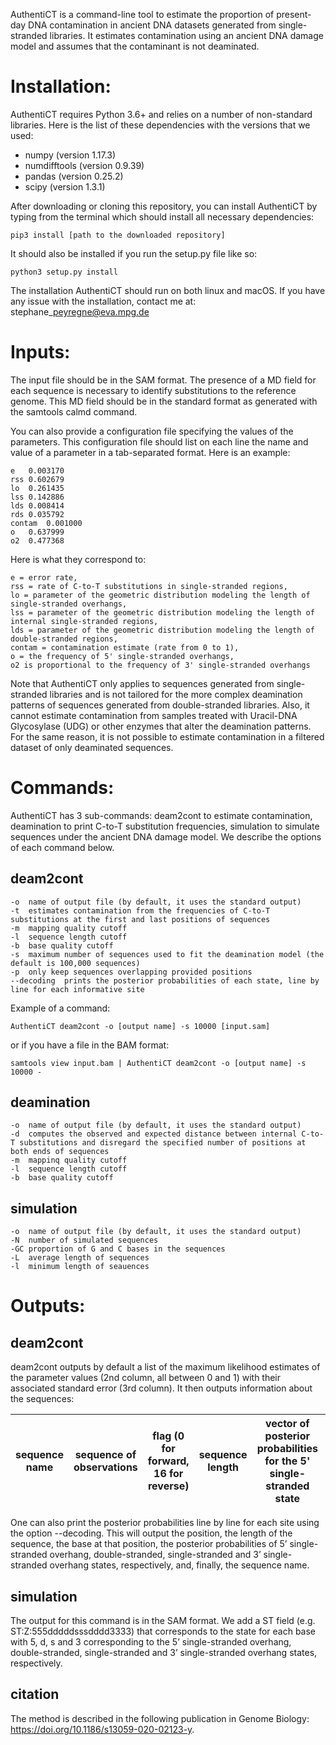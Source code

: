 AuthentiCT is a command-line tool to estimate the proportion of present-day DNA contamination in ancient DNA datasets generated from single-stranded libraries.
It estimates contamination using an ancient DNA damage model and assumes that the contaminant is not deaminated.

Installation:
=============
AuthentiCT requires Python 3.6+ and relies on a number of non-standard libraries. Here is the list of these dependencies with the versions that we used:
- numpy (version 1.17.3)
- numdifftools (version 0.9.39)
- pandas (version 0.25.2)
- scipy (version 1.3.1)

After downloading or cloning this repository, you can install AuthentiCT by typing from the terminal which should install all necessary dependencies:
```
pip3 install [path to the downloaded repository]
```
It should also be installed if you run the setup.py file like so: 
```
python3 setup.py install
```
The installation AuthentiCT should run on both linux and macOS. If you have any issue with the installation, contact me at: stephane\_peyregne@eva.mpg.de

Inputs:
=======
The input file should be in the SAM format. The presence of a MD field for each sequence is necessary to identify substitutions to the reference genome. This MD field should be in the standard format as generated with the samtools calmd command.

You can also provide a configuration file specifying the values of the parameters. This configuration file should list on each line the name and value of a parameter in a tab-separated format. Here is an example:
```
e	0.003170
rss	0.602679
lo	0.261435
lss	0.142886
lds	0.008414
rds	0.035792
contam	0.001000
o	0.637999
o2	0.477368
```

Here is what they correspond to:
```
e = error rate,
rss = rate of C-to-T substitutions in single-stranded regions,
lo = parameter of the geometric distribution modeling the length of single-stranded overhangs,
lss = parameter of the geometric distribution modeling the length of internal single-stranded regions,
lds = parameter of the geometric distribution modeling the length of double-stranded regions,
contam = contamination estimate (rate from 0 to 1),
o = the frequency of 5' single-stranded overhangs,
o2 is proportional to the frequency of 3' single-stranded overhangs
```

Note that AuthentiCT only applies to sequences generated from single-stranded libraries and is not tailored for the more complex deamination patterns of sequences generated from double-stranded libraries. Also, it cannot estimate contamination from samples treated with Uracil-DNA Glycosylase (UDG) or other enzymes that alter the deamination patterns. For the same reason, it is not possible to estimate contamination in a filtered dataset of only deaminated sequences.

Commands:
=========
AuthentiCT has 3 sub-commands: deam2cont to estimate contamination, deamination to print C-to-T substitution frequencies, simulation to simulate sequences under the ancient DNA damage model. We describe the options of each command below.

deam2cont
---------
	-o	name of output file (by default, it uses the standard output)
	-t	estimates contamination from the frequencies of C-to-T substitutions at the first and last positions of sequences
	-m	mapping quality cutoff
	-l	sequence length cutoff
	-b	base quality cutoff
	-s	maximum number of sequences used to fit the deamination model (the default is 100,000 sequences)
	-p	only keep sequences overlapping provided positions
	--decoding	prints the posterior probabilities of each state, line by line for each informative site

Example of a command:
```
AuthentiCT deam2cont -o [output name] -s 10000 [input.sam]
```
or if you have a file in the BAM format:
```
samtools view input.bam | AuthentiCT deam2cont -o [output name] -s 10000 -
```

deamination
-----------
	-o	name of output file (by default, it uses the standard output)
	-d	computes the observed and expected distance between internal C-to-T substitutions and disregard the specified number of positions at both ends of sequences
	-m	mappinq quality cutoff
	-l	sequence length cutoff
	-b	base quality cutoff

simulation
----------
	-o	name of output file (by default, it uses the standard output)
	-N	number of simulated sequences
	-GC	proportion of G and C bases in the sequences
	-L	average length of sequences
	-l	minimum length of seauences

Outputs:
========

deam2cont
---------
deam2cont outputs by default a list of the maximum likelihood estimates of the parameter values (2nd column, all between 0 and 1) with their associated standard error (3rd column). 
It then outputs information about the sequences:

| sequence name | sequence of observations | flag (0 for forward, 16 for reverse) | sequence length | vector of posterior probabilities for the 5' single-stranded state | vector of posterior probabilities for the double-stranded state | vector of posterior probabilities for the single-stranded state | vector of posterior probabilities for the 3' single-stranded state | vector of informative positions in the sequence | probability that the sequence is endogenous | likelihood from the endogenous model | likelihood from the contaminant model | score (likelihood ratio) |
| --- | --- | --- | --- | --- | --- | --- | --- | --- | --- | --- | --- | --- |

One can also print the posterior probabilities line by line for each site using the option --decoding. This will output the position, the length of the sequence, the base at that position, the posterior probabilities of 5’ single-stranded overhang, double-stranded, single-stranded and 3’ single-stranded overhang states, respectively, and, finally, the sequence name.

simulation
----------
The output for this command is in the SAM format. We add a ST field (e.g. ST:Z:555dddddsssdddd3333) that corresponds to the state for each base with 5, d, s and 3 corresponding to the 5’ single-stranded overhang, double-stranded, single-stranded and 3’ single-stranded overhang states, respectively.

citation
--------
The method is described in the following publication in Genome Biology: https://doi.org/10.1186/s13059-020-02123-y.

